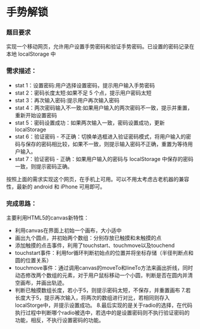 # 手势解锁

### 题目要求

实现一个移动网页，允许用户设置手势密码和验证手势密码。已设置的密码记录在本地 localStorage 中

### 需求描述：
 - stat 1：设置密码:用户选择设置密码，提示用户输入手势密码
- stat 2：密码长度太短:如果不足 5 个点，提示用户密码太短
- stat 3：再次输入密码:提示用户再次输入密码
- stat 4：两次密码输入不一致:如果用户输入的两次密码不一致，提示并重置，重新开始设置密码
- stat 5：密码设置成功：如果两次输入一致，密码设置成功，更新 localStorage
 - stat 6：验证密码 - 不正确：切换单选框进入验证密码模式，将用户输入的密码与保存的密码相比较，如果不一致，则提示输入密码不正确，重置为等待用户输入。
- stat 7：验证密码 - 正确：如果用户输入的密码与 localStorage 中保存的密码一致，则提示密码正确。

按照上面的需求实现这个网页，在手机上可用。可以不用太考虑古老机器的兼容性，最新的 android 和 iPhone 可用即可。

### 完成思路：
主要利用HTML5的canvas新特性：

 - 利用canvas在界面上初始一个画布，大小适中
- 画出九个圆点，并初始两个数组：分别存放已触摸和未触摸的点
- 添加触摸的点击事件，利用了touchstart、touchmove以及touchend
 - touchstart事件：利用for循环判断初始点的位置并将坐标存储（半径判断点和圆的位置关系）
 - touchmove事件：通过调用canvas的moveTo和lineTo方法来画出折线，同时动态修改两个数组的元素，对于用户鼠标移动一个小圆，判断是否在圆内并清空画布，并画出轨迹。
- 判断已触摸数组长度，若小于5，则提示密码太短，不保存，并重置画布
 7.若长度大于5，提示再次输入，将两次的数组进行对比，若相同则存入localStorge中，并提示设置成功。
 8.最后实现的是关于radio的选择，在代码执行过程中判断哪个radio被选中，若选中的是设置密码则不执行验证密码的功能，相反，不执行设置密码的功能。